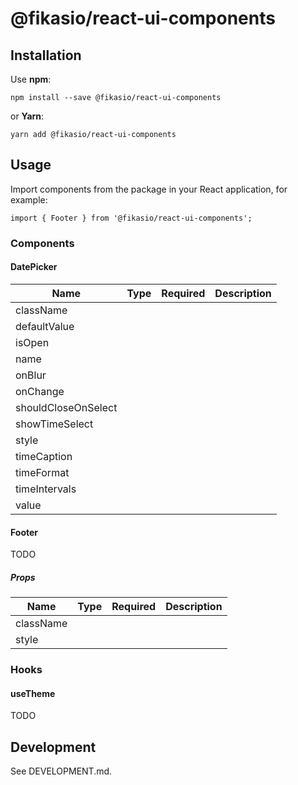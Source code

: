# @fikasio/react-ui-components

## Installation

Use **npm**:
```
npm install --save @fikasio/react-ui-components
```
or **Yarn**:
```
yarn add @fikasio/react-ui-components
```

## Usage

Import components from the package in your React application, for example:
```
import { Footer } from '@fikasio/react-ui-components';
```

### Components

#### DatePicker

| Name                    | Type            | Required        | Description                                     |
|-------------------------|:----------------|:----------------|:------------------------------------------------|
| className               |                 |                 |                                                 |
| defaultValue            |                 |                 |                                                 |
| isOpen                  |                 |                 |                                                 |
| name                    |                 |                 |                                                 |
| onBlur                  |                 |                 |                                                 |
| onChange                |                 |                 |                                                 |
| shouldCloseOnSelect     |                 |                 |                                                 |
| showTimeSelect          |                 |                 |                                                 |
| style                   |                 |                 |                                                 |
| timeCaption             |                 |                 |                                                 |
| timeFormat              |                 |                 |                                                 |
| timeIntervals           |                 |                 |                                                 |
| value                   |                 |                 |                                                 |

#### Footer
TODO

##### Props

| Name                    | Type            | Required        | Description                                     |
|-------------------------|:----------------|:----------------|:------------------------------------------------|
| className               |                 |                 |                                                 |
| style                   |                 |                 |                                                 |

### Hooks

#### useTheme
TODO

## Development

See DEVELOPMENT.md.
